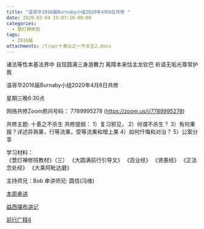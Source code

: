 ```yaml
---
title: "温哥华2016届Burnaby小组2020年4月8日共修 "
date: 2020-03-04 15:07:18-08:00
categories:
  - 慧灯禅修班
tags:
  - 2016届
attachments: /f/up/十善业之一不杀生2.docx
---
```

诸法等性本基法界中 自现圆满三身游舞力 离障本来怙主龙钦巴 祈请无垢光尊常护我

温哥华2016届Burnaby小组2020年4月8日共修 

星期三晚6:30点

网络共修Zoom房间号码： 7789995278 (<https://zoom.us/j/7789995278>)

共修主题: 十善之不杀生
共修提纲：
1）复习邪见，
2）何谓不杀生？
3）有何果报？详述异熟果，行等流果，受等流果和增上果
4）如何忏悔和对治？
5）公案分享

学习材料：  
《慧灯禅修班教材》（三） 
《大圆满前行引导文》
《百业经》
《贤愚经》
《正法念处经》
《大乘阿毗达磨》

主持师兄：Bob
串讲师兄: 圆信(冯维)


[本周串讲](http://huidengchanxiu.net/hdv/f/up/十善业之一不杀生2.docx)

[益西堪布讲记](http://huidengchanxiu.net/hdv/f/up/因果益西.pdf)

[前行广释4](http://huidengchanxiu.net/hdv/f/up/前行广释4.pdf)
